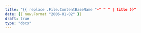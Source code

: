 ```yaml
---
title: "{{ replace .File.ContentBaseName "-" " " | title }}"
date: {{ now.Format "2006-01-02" }}
draft: true
type: "docs"
---
```

